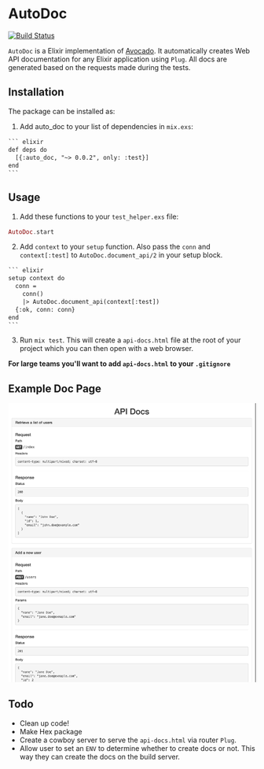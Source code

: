 # AutoDoc
[![Build Status](https://travis-ci.org/meatherly/auto_doc.svg)](https://travis-ci.org/meatherly/auto_doc)

`AutoDoc` is a Elixir implementation of [Avocado](https://github.com/metova/avocado). It automatically creates Web API documentation for any Elixir application using `Plug`. All docs are generated based on the requests made during the tests.


## Installation

The package can be installed as:

  1. Add auto_doc to your list of dependencies in `mix.exs`:

    ``` elixir
    def deps do
      [{:auto_doc, "~> 0.0.2", only: :test}]
    end
    ```

## Usage

  1. Add these functions to your `test_helper.exs` file:

  ``` elixir
  AutoDoc.start
  ```

  2. Add `context` to your `setup` function. Also pass the `conn` and `context[:test]` to `AutoDoc.document_api/2` in your setup block.

    ``` elixir
    setup context do
      conn =
        conn()
        |> AutoDoc.document_api(context[:test])
      {:ok, conn: conn}
    end
    ```

  3. Run `mix test`. This will create a `api-docs.html` file at the root of your project which you can then open with a web browser.


  **For large teams you'll want to add `api-docs.html` to your `.gitignore`**

  ## Example Doc Page
  ![Alt text](example_screen_shot.png?raw=true "Title")

  ## Todo

  * Clean up code!
  * Make Hex package
  * Create a cowboy server to serve the `api-docs.html` via router `Plug`.
  * Allow user to set an `ENV` to determine whether to create docs or not. This way they can create the docs on the build server.
